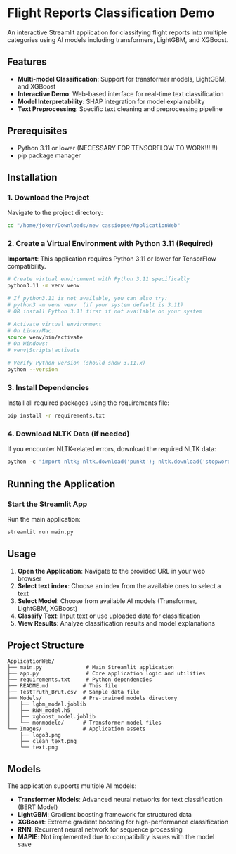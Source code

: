 # Flight Reports Classification Demo

An interactive Streamlit application for classifying flight reports into multiple categories using AI models including transformers, LightGBM, and XGBoost.

## Features

- **Multi-model Classification**: Support for transformer models, LightGBM, and XGBoost
- **Interactive Demo**: Web-based interface for real-time text classification
- **Model Interpretability**: SHAP integration for model explainability
- **Text Preprocessing**: Specific text cleaning and preprocessing pipeline

## Prerequisites

- Python 3.11 or lower (NECESSARY FOR TENSORFLOW TO WORK!!!!!!)
- pip package manager

## Installation

### 1. Download the Project

Navigate to the project directory:
```bash
cd "/home/joker/Downloads/new cassiopee/ApplicationWeb"
```

### 2. Create a Virtual Environment with Python 3.11 (Required)

**Important**: This application requires Python 3.11 or lower for TensorFlow compatibility.

```bash
# Create virtual environment with Python 3.11 specifically
python3.11 -m venv venv

# If python3.11 is not available, you can also try:
# python3 -m venv venv  (if your system default is 3.11)
# OR install Python 3.11 first if not available on your system

# Activate virtual environment
# On Linux/Mac:
source venv/bin/activate
# On Windows:
# venv\Scripts\activate

# Verify Python version (should show 3.11.x)
python --version
```



### 3. Install Dependencies

Install all required packages using the requirements file:

```bash
pip install -r requirements.txt
```

### 4. Download NLTK Data (if needed)

If you encounter NLTK-related errors, download the required NLTK data:

```python
python -c "import nltk; nltk.download('punkt'); nltk.download('stopwords'); nltk.download('wordnet')"
```

## Running the Application

### Start the Streamlit App

Run the main application:

```bash
streamlit run main.py
```

## Usage

1. **Open the Application**: Navigate to the provided URL in your web browser
2. **Select text index**: Choose an index from the available ones to select a text
3. **Select Model**: Choose from available AI models (Transformer, LightGBM, XGBoost)
4. **Classify Text**: Input text or use uploaded data for classification
5. **View Results**: Analyze classification results and model explanations

## Project Structure

```
ApplicationWeb/
├── main.py              # Main Streamlit application
├── app.py               # Core application logic and utilities
├── requirements.txt     # Python dependencies
├── README.md           # This file
├── TestTruth_Brut.csv  # Sample data file
├── Models/             # Pre-trained models directory
│   ├── lgbm_model.joblib
│   ├── RNN_model.h5
│   ├── xgboost_model.joblib
│   └── monmodele/      # Transformer model files
└── Images/             # Application assets
    ├── logo3.png
    ├── clean_text.png
    └── text.png
```

## Models

The application supports multiple AI models:

- **Transformer Models**: Advanced neural networks for text classification (BERT Model)
- **LightGBM**: Gradient boosting framework for structured data
- **XGBoost**: Extreme gradient boosting for high-performance classification
- **RNN**: Recurrent neural network for sequence processing
- **MAPIE**: Not implemented due to compatibility issues with the model save

